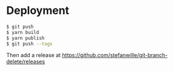 # Deployment

```bash
$ git push
$ yarn build
$ yarn publish
$ git push --tags
```

Then add a release at https://github.com/stefanwille/git-branch-delete/releases
